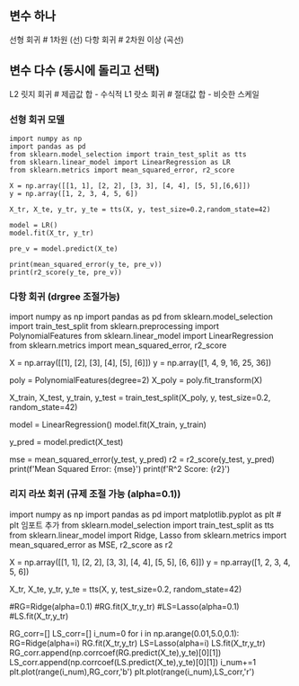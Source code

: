 ## 변수 하나
선형 회귀 # 1차원 (선)
다항 회귀 # 2차원 이상 (곡선)

## 변수 다수 (동시에 돌리고 선택)
L2 릿지 회귀 # 제곱값 합 - 수식적
L1 랏소 회귀 # 절대값 합 - 비슷한 스케일





### 선형 회귀 모델

```
import numpy as np
import pandas as pd
from sklearn.model_selection import train_test_split as tts
from sklearn.linear_model import LinearRegression as LR
from sklearn.metrics import mean_squared_error, r2_score

X = np.array([[1, 1], [2, 2], [3, 3], [4, 4], [5, 5],[6,6]])
y = np.array([1, 2, 3, 4, 5, 6])

X_tr, X_te, y_tr, y_te = tts(X, y, test_size=0.2,random_state=42)

model = LR()
model.fit(X_tr, y_tr)

pre_v = model.predict(X_te)

print(mean_squared_error(y_te, pre_v))
print(r2_score(y_te, pre_v))
```

### 다항 회귀 (drgree 조절가능)



import numpy as np
import pandas as pd
from sklearn.model_selection import train_test_split
from sklearn.preprocessing import PolynomialFeatures
from sklearn.linear_model import LinearRegression
from sklearn.metrics import mean_squared_error, r2_score

X = np.array([[1], [2], [3], [4], [5], [6]])
y = np.array([1, 4, 9, 16, 25, 36])

poly = PolynomialFeatures(degree=2)
X_poly = poly.fit_transform(X)

X_train, X_test, y_train, y_test = train_test_split(X_poly, y, test_size=0.2, random_state=42)

model = LinearRegression()
model.fit(X_train, y_train)

y_pred = model.predict(X_test)

mse = mean_squared_error(y_test, y_pred)
r2 = r2_score(y_test, y_pred)
print(f'Mean Squared Error: {mse}')
print(f'R^2 Score: {r2}')

### 리지 라쏘 회귀 (규제 조절 가능 (alpha=0.1))

import numpy as np
import pandas as pd
import matplotlib.pyplot as plt  # plt 임포트 추가
from sklearn.model_selection import train_test_split as tts
from sklearn.linear_model import Ridge, Lasso
from sklearn.metrics import mean_squared_error as MSE, r2_score as r2

X = np.array([[1, 1], [2, 2], [3, 3], [4, 4], [5, 5], [6, 6]])
y = np.array([1, 2, 3, 4, 5, 6])

X_tr, X_te, y_tr, y_te = tts(X, y, test_size=0.2, random_state=42)

#RG=Ridge(alpha=0.1)
#RG.fit(X_tr,y_tr)
#LS=Lasso(alpha=0.1)
#LS.fit(X_tr,y_tr)

RG_corr=[]
LS_corr=[]
i_num=0
for i in np.arange(0.01,5.0,0.1):
  RG=Ridge(alpha=i)
  RG.fit(X_tr,y_tr)
  LS=Lasso(alpha=i)
  LS.fit(X_tr,y_tr)
  RG_corr.append(np.corrcoef(RG.predict(X_te),y_te)[0][1])
  LS_corr.append(np.corrcoef(LS.predict(X_te),y_te)[0][1])
  i_num+=1
plt.plot(range(i_num),RG_corr,'b')
plt.plot(range(i_num),LS_corr,'r')



